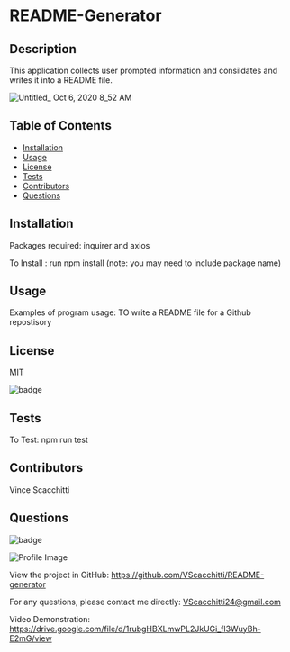 
  # README-Generator

  ## Description
  This application collects user prompted information and consildates and writes it into a README file.
  
  ![Untitled_ Oct 6, 2020 8_52 AM](https://user-images.githubusercontent.com/67161794/95206175-5cf50000-07b4-11eb-9301-940a9e07d4f2.gif)

  ## Table of Contents
  - [Installation](#installation)
  - [Usage](#usage)
  - [License](#license)
  - [Tests](#tests)
  - [Contributors](#contributors)
  - [Questions](#questions)

  ## Installation
  Packages required: inquirer and axios
  
 To Install : run npm install (note: you may need to include package name)

  ## Usage
  Examples of program usage: TO write a README file for a Github repostisory

  ## License
  MIT
  
![badge](https://img.shields.io/badge/license-MIT-blue.svg)

  ## Tests
  To Test: npm run test

  ## Contributors
  Vince Scacchitti

  ## Questions
  
![badge](https://img.shields.io/badge/Github-VScacchitti-4cbbb9)
  
![Profile Image](https://github.com/VScacchitti.png?size=50)
  
View the project in GitHub: https://github.com/VScacchitti/README-generator
  
For any questions, please contact me directly: VScacchitti24@gmail.com

Video Demonstration: https://drive.google.com/file/d/1rubgHBXLmwPL2JkUGi_fl3WuyBh-E2mG/view

